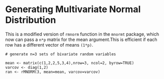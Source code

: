 # Generating Multivariate Normal Distribution
This is a modified version of ``rmnorm`` function in the ``mnormt`` package, which now can pass a ``n*p`` matrix for the mean argument.This is efficient if each row has a different vector of means ``(1*p)``.


```
# generate n=3 sets of bivariate random variables

mean <- matrix(c(1,2,2,5,3,4),nrow=3, ncol=2, byrow=TRUE)
varcov <- diag(1,2)
ran <- rMNORM(3, mean=mean, varcov=varcov)

```
